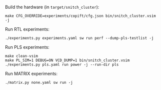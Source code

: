 Build the hardware (in `target/snitch_cluster`):
```
make CFG_OVERRIDE=experiments/copift/cfg.json bin/snitch_cluster.vsim -j
```

Run RTL experiments:
```
./experiments.py experiments.yaml sw run perf --dump-pls-testlist -j
```

Run PLS experiments:
```
make clean-vsim
make PL_SIM=1 DEBUG=ON VCD_DUMP=1 bin/snitch_cluster.vsim
./experiments.py pls.yaml run power -j --run-dir pls
```

Run MATRIX experiments:
```
./matrix.py none.yaml sw run -j
```
